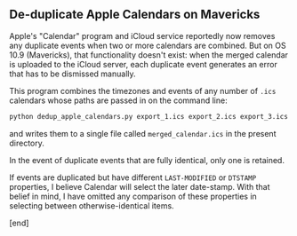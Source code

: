## De-duplicate Apple Calendars on Mavericks

Apple's "Calendar" program and iCloud service reportedly now removes any duplicate events when two or more calendars are combined. But on OS 10.9 (Mavericks), that functionality doesn't exist: when the merged calendar is uploaded to the iCloud server, each duplicate event generates an error that has to be dismissed manually.

This program combines the timezones and events of any number of `.ics` calendars whose paths are passed in on the command line:

```bash
python dedup_apple_calendars.py export_1.ics export_2.ics export_3.ics
```

and writes them to a single file called `merged_calendar.ics` in the present directory.

In the event of duplicate events that are fully identical, only one is retained.

If events are duplicated but have different `LAST-MODIFIED` or `DTSTAMP` properties, I believe Calendar will select the later date-stamp. With that belief in mind, I have omitted any comparison of these properties in selecting between otherwise-identical items. 

[end]
